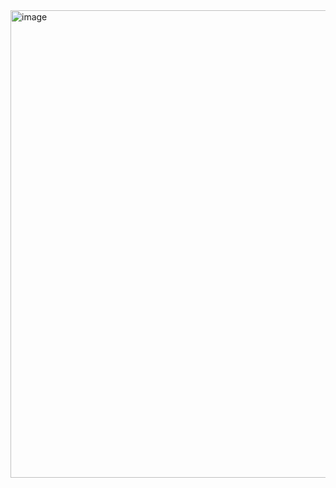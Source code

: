 <img width="960" height="748" alt="image" src="https://github.com/user-attachments/assets/f9d65614-c8c4-4b22-b760-10d9ed92bf5a" />
